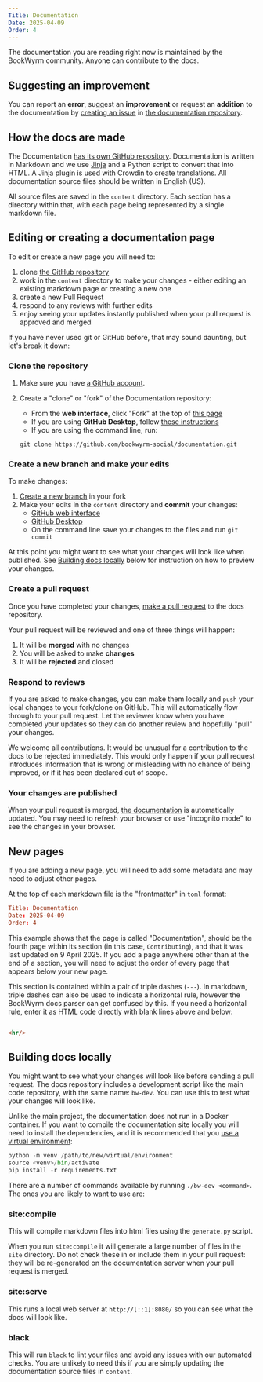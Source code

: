 ```yaml
---
Title: Documentation
Date: 2025-04-09
Order: 4
---
```


The documentation you are reading right now is maintained by the BookWyrm community. Anyone can contribute to the docs.

## Suggesting an improvement

You can report an **error**, suggest an **improvement** or request an **addition** to the documentation by [creating an issue](https://docs.github.com/en/issues/tracking-your-work-with-issues/using-issues/creating-an-issue) in [the documentation repository](https://github.com/bookwyrm-social/documentation).

## How the docs are made

The Documentation [has its own GitHub repository](https://github.com/bookwyrm-social/documentation). Documentation is written in Markdown and we use [Jinja](https://jinja.palletsprojects.com/en/stable) and a Python script to convert that into HTML. A Jinja plugin is used with Crowdin to create translations. All documentation source files should be written in English (US).

All source files are saved in the `content` directory. Each section has a directory within that, with each page being represented by a single markdown file.

## Editing or creating a documentation page

To edit or create a new page you will need to:

1. clone [the GitHub repository](https://github.com/bookwyrm-social/documentation)
2. work in the `content` directory to make your changes - either editing an existing markdown page or creating a new one
3. create a new Pull Request
4. respond to any reviews with further edits
5. enjoy seeing your updates instantly published when your pull request is approved and merged

If you have never used git or GitHub before, that may sound daunting, but let's break it down:

### Clone the repository

1. Make sure you have [a GitHub account](https://docs.github.com/en/get-started/start-your-journey/creating-an-account-on-github).
2. Create a "clone" or "fork" of the Documentation repository:

    - From the **web interface**, click "Fork" at the top of [this page](https://github.com/bookwyrm-social/documentation)
    - If you are using **GitHub Desktop**, follow [these instructions](https://docs.github.com/en/desktop/adding-and-cloning-repositories/cloning-and-forking-repositories-from-github-desktop)
    - If you are using the command line, run:

    `git clone https://github.com/bookwyrm-social/documentation.git`

### Create a new branch and make your edits

To make changes:

1. [Create a new branch](https://docs.github.com/en/issues/tracking-your-work-with-issues/using-issues/creating-a-branch-for-an-issue) in your fork
2. Make your edits in the `content` directory and **commit** your changes:
    - [GitHub web interface](https://docs.github.com/en/repositories/working-with-files/managing-files/editing-files)
    - [GitHub Desktop](https://docs.github.com/en/desktop/making-changes-in-a-branch/committing-and-reviewing-changes-to-your-project-in-github-desktop)
    - On the command line save your changes to the files and run `git commit`

At this point you might want to see what your changes will look like when published. See [Building docs locally](#building-docs-locally) below for instruction on how to preview your changes.

### Create a pull request

Once you have completed your changes, [make a pull request](https://docs.github.com/en/pull-requests/collaborating-with-pull-requests/proposing-changes-to-your-work-with-pull-requests/creating-a-pull-request) to the docs repository.

Your pull request will be reviewed and one of three things will happen:

1. It will be **merged** with no changes
2. You will be asked to make **changes**
3. It will be **rejected** and closed

### Respond to reviews

If you are asked to make changes, you can make them locally and `push` your local changes to your fork/clone on GitHub. This will automatically flow through to your pull request. Let the reviewer know when you have completed your updates so they can do another review and hopefully "pull" your changes.

We welcome all contributions. It would be unusual for a contribution to the docs to be rejected immediately. This would only happen if your pull request introduces information that is wrong or misleading with no chance of being improved, or if it has been declared out of scope.

### Your changes are published

When your pull request is merged, [the documentation](https://docs.joinbookwyrm.com/) is automatically updated. You may need to refresh your browser or use "incognito mode" to see the changes in your browser.

## New pages

If you are adding a new page, you will need to add some metadata and may need to adjust other pages.

At the top of each markdown file is the "frontmatter" in `toml` format:

```toml
Title: Documentation
Date: 2025-04-09
Order: 4
```

This example shows that the page is called  "Documentation", should be the fourth page within its section (in this case, `Contributing`), and that it was last updated on 9 April 2025. If you add a page anywhere other than at the end of a section, you will need to adjust the order of every page that appears below your new page.

This section is contained within a pair of triple dashes (`---`). In markdown, triple dashes can also be used to indicate a horizontal rule, however the BookWyrm docs parser can get confused by this. If you need a horizontal rule, enter it as HTML code directly with blank lines above and below:

```html

<hr/>

```

## Building docs locally

You might want to see what your changes will look like before sending a pull request. The docs repository includes a development script like the main code repository, with the same name: `bw-dev`. You can use this to test what your changes will look like.

Unlike the main project, the documentation does not run in a Docker container. If you want to compile the documentation site locally you will need to install the dependencies, and it is recommended that you [use a virtual environment](https://docs.python.org/3/library/venv.html):

```py
python -m venv /path/to/new/virtual/environment
source <venv>/bin/activate
pip install -r requirements.txt
```

There are a number of commands available by running `./bw-dev <command>`. The ones you are likely to want to use are:

### site:compile

This will compile markdown files into html files using the `generate.py` script.

When you run `site:compile` it will generate a large number of files in the `site` directory. Do not check these in or include them in your pull request: they will be re-generated on the documentation server when your pull request is merged.

### site:serve

This runs a local web server at `http://[::1]:8080/` so you can see what the docs will look like.

### black

This will run `black` to lint your files and avoid any issues with our automated checks. You are unlikely to need this if you are simply updating the documentation source files in `content`.

